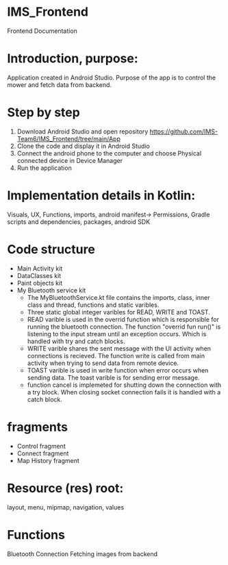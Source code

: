 # IMS_Frontend

Frontend Documentation

# Introduction, purpose:
Application created in Android Studio. Purpose of the app is to control the mower and fetch data from backend.

# Step by step
1. Download Android Studio and open repository https://github.com/IMS-Team6/IMS_Frontend/tree/main/App
2. Clone the code and display it in Android Studio
3. Connect the android phone to the computer and choose Physical connected device in Device Manager
4. Run the application

# Implementation details in Kotlin:

Visuals, UX, Functions, imports, android manifest-> Permissions,
Gradle scripts and dependencies, packages, android SDK

# Code structure
- Main Activity kit
- DataClasses kit
- Paint objects kit
- My Bluetooth service kit
   - The MyBluetoothService.kt file contains the imports, class, inner class and thread, functions and static varibles.
   - Three static global integer varibles for READ, WRITE and TOAST. 
    - READ varible is used in the overrid function which is responsible for running the bluetooth connection. The function "overrid fun run()" is listening to the input stream until an exception occurs. Which is handled with try and catch blocks.
   - WRITE varible shares the sent message with the UI activity when connections is recieved. The function write is called from main activity when trying to send data from remote device.
   - TOAST varible is used in write function when error occurs when sending data. The toast varible is for sending error message.
   - function cancel is implemeted for shutting down the connection with a try block. When closing socket connection fails it is handled with a catch block.
# fragments
- Control fragment
- Connect fragment
- Map History fragment

# Resource (res) root:
layout, menu, mipmap, navigation, values
# Functions
Bluetooth Connection
Fetching images from backend

